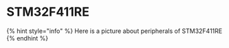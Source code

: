 # STM32F411RE



{% hint style="info" %}
Here is a picture about peripherals of STM32F411RE
{% endhint %}

<figure><img src="broken-reference" alt=""><figcaption></figcaption></figure>
